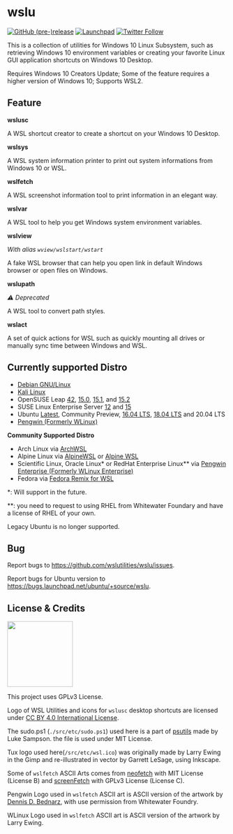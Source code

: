 
# wslu

[![GitHub (pre-)release](https://img.shields.io/github/v/release/wslutilities/wslu?include_prereleases&logo=github&style=flat-square)](https://github.com/wslutilities/wslu)
[![Launchpad](https://img.shields.io/static/v1?label=launchpad&logo=launchpad&color=F8C300&message=mirrored&style=flat-square)](https://launchpad.net/wslu)
[![Twitter Follow](https://img.shields.io/twitter/follow/wslutilities?style=flat-square&logo=twitter&color=1DA1F2&label=follow)](https://twitter.com/wslutilities)

This is a collection of utilities for Windows 10 Linux Subsystem, such as retrieving Windows 10 environment variables or creating your favorite Linux GUI application shortcuts on Windows 10 Desktop.

Requires Windows 10 Creators Update; Some of the feature requires a higher version of Windows 10; Supports WSL2.

## Feature

**wslusc**

A WSL shortcut creator to create a shortcut on your Windows 10 Desktop.

**wslsys**

A WSL system information printer to print out system informations from Windows 10 or WSL.

**wslfetch**

A WSL screenshot information tool to print information in an elegant way.

**wslvar**

A WSL tool to help you get Windows system environment variables.

**wslview**

*With alias `wview/wslstart/wstart`*

A fake WSL browser that can help you open link in default Windows browser or open files on Windows.

**wslupath**

*⚠ Deprecated*

A WSL tool to convert path styles.

**wslact**

A set of quick actions for WSL such as quickly mounting all drives or manually sync time between Windows and WSL.

## Currently supported Distro

- [Debian GNU/Linux](https://www.microsoft.com/store/productId/9MSVKQC78PK6)
- [Kali Linux](https://www.microsoft.com/store/productId/9PKR34TNCV07)
- OpenSUSE Leap [42](https://www.microsoft.com/store/productId/9NJVJTS82TJX), [15.0](https://www.microsoft.com/store/productId/9N1TB6FPVJ8C), [15.1](https://www.microsoft.com/store/productId/9NJFZK00FGKV), and [15.2](https://www.microsoft.com/store/productId/9MZD0N9Z4M4H)
- SUSE Linux Enterprise Server [12](https://www.microsoft.com/store/productId/9P32MWBH6CNS) and [15](https://www.microsoft.com/store/productId/9PMW35D7FNLX)
- Ubuntu [Latest](https://www.microsoft.com/store/productId/9NBLGGH4MSV6), Community Preview, [16.04 LTS](https://www.microsoft.com/store/productId/9PJN388HP8C9), [18.04 LTS](https://www.microsoft.com/store/productId/9N9TNGVNDL3Q) and 20.04 LTS
- [Pengwin (Formerly WLinux)](https://www.microsoft.com/store/productId/9NV1GV1PXZ6P)

**Community Supported Distro**
- Arch Linux via [ArchWSL](https://github.com/yuk7/ArchWSL)
- Alpine Linux via [AlpineWSL](https://github.com/yuk7/AlpineWSL) or [Alpine WSL](https://www.microsoft.com/store/productId/9P804CRF0395)
- Scientific Linux, Oracle Linux* or RedHat Enterprise Linux** via [Pengwin Enterprise (Formerly WLinux Enterprise)](https://www.microsoft.com/store/productId/9N8LP0X93VCP)
- Fedora via [Fedora Remix for WSL](https://github.com/WhitewaterFoundry/WSLFedoraRemix)


*: Will support in the future.

**: you need to request to using RHEL from Whitewater Foundary and have a license of RHEL of your own.

Legacy Ubuntu is no longer supported.

## Bug

Report bugs to <https://github.com/wslutilities/wslu/issues>.

Report bugs for Ubuntu version to <https://bugs.launchpad.net/ubuntu/+source/wslu>.

## License & Credits

<img width="150" src="https://www.gnu.org/graphics/gplv3-with-text-136x68.png">

This project uses GPLv3 License.

Logo of WSL Utilities and icons for `wslusc` desktop shortcuts are licensed under [CC BY 4.0 International License](http://creativecommons.org/licenses/by/4.0/).



The sudo.ps1 (`./src/etc/sudo.ps1`) used here is a part of [psutils](^1) made by Luke Sampson. the file is used under MIT License.

Tux logo used here(`/src/etc/wsl.ico`) was originally made by Larry Ewing in the Gimp and re-illustrated in vector by Garrett LeSage, using Inkscape.

Some of `wslfetch` ASCII Arts comes from [neofetch](^2) with MIT License (License B) and [screenFetch](^3) with GPLv3 License (License C).

Pengwin Logo used in `wslfetch` ASCII art is ASCII version of the artwork by [Dennis D. Bednarz](^4), with use permission from Whitewater Foundry.

WLinux Logo used in `wslfetch` ASCII art is ASCII version of the artwork by Larry Ewing.

[^1]: https://github.com/lukesampson/psutils/
[^2]: https://github.com/dylanaraps/neofetch/
[^3]: https://github.com/KittyKatt/screenFetch/
[^4]: https://twitter.com/DennisBednarz